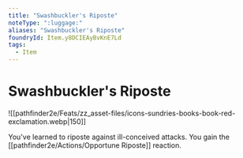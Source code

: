 ```yaml
---
title: "Swashbuckler's Riposte"
noteType: ":luggage:"
aliases: "Swashbuckler's Riposte"
foundryId: Item.y8DCIEAyBvKnE7Ld
tags:
  - Item
---
```


# Swashbuckler's Riposte
![[pathfinder2e/Feats/zz_asset-files/icons-sundries-books-book-red-exclamation.webp|150]]

You've learned to riposte against ill-conceived attacks. You gain the [[pathfinder2e/Actions/Opportune Riposte]] reaction.
